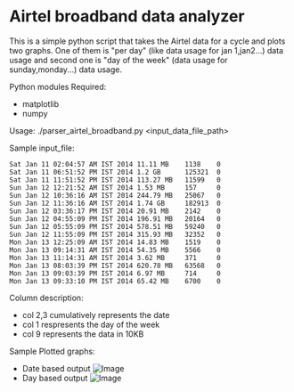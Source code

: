 Airtel broadband data analyzer
=========================

This is a simple python script that takes the Airtel data for a cycle and plots two graphs. One of them is "per day" (like data usage for jan 1,jan2...) data usage and second one is "day of the week" (data usage for sunday,monday...) data usage.

Python modules Required:
- matplotlib
- numpy

Usage:
./parser_airtel_broadband.py <input_data_file_path>

Sample input_file:

    Sat Jan 11 02:04:57 AM IST 2014 11.11 MB    1138    0
    Sat Jan 11 06:51:52 PM IST 2014 1.2 GB      125321  0
    Sat Jan 11 11:51:52 PM IST 2014 113.27 MB   11599   0
    Sun Jan 12 12:21:52 AM IST 2014 1.53 MB     157     0
    Sun Jan 12 10:36:16 AM IST 2014 244.79 MB   25067   0
    Sun Jan 12 11:36:16 AM IST 2014 1.74 GB     182913  0
    Sun Jan 12 03:36:17 PM IST 2014 20.91 MB    2142    0
    Sun Jan 12 04:55:09 PM IST 2014 196.91 MB   20164   0
    Sun Jan 12 05:55:09 PM IST 2014 578.51 MB   59240   0
    Sun Jan 12 11:55:09 PM IST 2014 315.93 MB   32352   0
    Mon Jan 13 12:25:09 AM IST 2014 14.83 MB    1519    0
    Mon Jan 13 09:14:31 AM IST 2014 54.35 MB    5566    0
    Mon Jan 13 11:14:31 AM IST 2014 3.62 MB     371     0
    Mon Jan 13 08:03:39 PM IST 2014 620.78 MB   63568   0
    Mon Jan 13 09:03:39 PM IST 2014 6.97 MB     714     0
    Mon Jan 13 09:33:10 PM IST 2014 65.42 MB    6700    0


Column description:
  - col 2,3 cumulatively represents the date
  - col 1 respresents the day of the week
  - col 9 represents the data in 10KB

Sample Plotted graphs:
  - Date based output
![Image](https://raw.github.com/shadowfax92/Airtel_broadband_analyzer/master/date_based_output.png)
  - Day based output
![Image](https://raw.github.com/shadowfax92/Airtel_broadband_analyzer/master/day_based_output.png)



